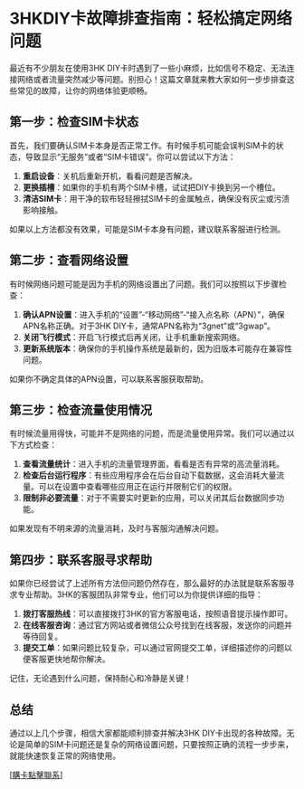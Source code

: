# 3HKDIY卡故障排查指南：轻松搞定网络问题

最近有不少朋友在使用3HK DIY卡时遇到了一些小麻烦，比如信号不稳定、无法连接网络或者流量突然减少等问题。别担心！这篇文章就来教大家如何一步步排查这些常见的故障，让你的网络体验更顺畅。

## 第一步：检查SIM卡状态

首先，我们要确认SIM卡本身是否正常工作。有时候手机可能会误判SIM卡的状态，导致显示“无服务”或者“SIM卡错误”。你可以尝试以下方法：

1. **重启设备**：关机后重新开机，看看问题是否解决。
2. **更换插槽**：如果你的手机有两个SIM卡槽，试试把DIY卡换到另一个槽位。
3. **清洁SIM卡**：用干净的软布轻轻擦拭SIM卡的金属触点，确保没有灰尘或污渍影响接触。

如果以上方法都没有效果，可能是SIM卡本身有问题，建议联系客服进行检测。

## 第二步：查看网络设置

有时候网络问题可能是因为手机的网络设置出了问题。我们可以按照以下步骤检查：

1. **确认APN设置**：进入手机的“设置”-“移动网络”-“接入点名称（APN）”，确保APN名称正确。对于3HK DIY卡，通常APN名称为“3gnet”或“3gwap”。
2. **关闭飞行模式**：开启飞行模式后再关闭，让手机重新搜索网络。
3. **更新系统版本**：确保你的手机操作系统是最新的，因为旧版本可能存在兼容性问题。

如果你不确定具体的APN设置，可以联系客服获取帮助。

## 第三步：检查流量使用情况

有时候流量用得快，可能并不是网络的问题，而是流量使用异常。我们可以通过以下方式检查：

1. **查看流量统计**：进入手机的流量管理界面，看看是否有异常的高流量消耗。
2. **检查后台运行程序**：有些应用程序会在后台自动下载数据，这会消耗大量流量。可以在设置中查看哪些应用正在运行并限制它们的权限。
3. **限制非必要流量**：对于不需要实时更新的应用，可以关闭其后台数据同步功能。

如果发现有不明来源的流量消耗，及时与客服沟通解决问题。

## 第四步：联系客服寻求帮助

如果你已经尝试了上述所有方法但问题仍然存在，那么最好的办法就是联系客服寻求专业帮助。3HK的客服团队非常专业，他们可以为你提供详细的指导：

1. **拨打客服热线**：可以直接拨打3HK的官方客服电话，按照语音提示操作即可。
2. **在线客服咨询**：通过官方网站或者微信公众号找到在线客服，发送你的问题并等待回复。
3. **提交工单**：如果问题比较复杂，可以通过官网提交工单，详细描述你的问题以便客服更快地帮你解决。

记住，无论遇到什么问题，保持耐心和冷静是关键！

## 总结

通过以上几个步骤，相信大家都能顺利排查并解决3HK DIY卡出现的各种故障。无论是简单的SIM卡问题还是复杂的网络设置问题，只要按照正确的流程一步步来，就能快速恢复正常的网络使用。

[[購卡點擊聯系](https://t.me/s/esim1088)]